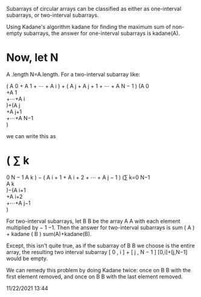 Subarrays of circular arrays can be classified as either as one-interval subarrays, or two-interval subarrays.

Using Kadane's algorithm kadane for finding the maximum sum of non-empty subarrays, the answer for one-interval subarrays is kadane(A).

Now, let 
N
=
A
.length
N=A.length. For a two-interval subarray like:

(
A
0
+
A
1
+
⋯
+
A
i
)
+
(
A
j
+
A
j
+
1
+
⋯
+
A
N
−
1
)
(A 
0
​	
 +A 
1
​	
 +⋯+A 
i
​	
 )+(A 
j
​	
 +A 
j+1
​	
 +⋯+A 
N−1
​	
 )

we can write this as

(
∑
k
=
0
N
−
1
A
k
)
−
(
A
i
+
1
+
A
i
+
2
+
⋯
+
A
j
−
1
)
(∑ 
k=0
N−1
​	
 A 
k
​	
 )−(A 
i+1
​	
 +A 
i+2
​	
 +⋯+A 
j−1
​	
 )

For two-interval subarrays, let 
B
B be the array 
A
A with each element multiplied by 
−
1
−1. Then the answer for two-interval subarrays is 
sum
(
A
)
+
kadane
(
B
)
sum(A)+kadane(B).

Except, this isn't quite true, as if the subarray of 
B
B we choose is the entire array, the resulting two interval subarray 
[
0
,
i
]
+
[
j
,
N
−
1
]
[0,i]+[j,N−1] would be empty.

We can remedy this problem by doing Kadane twice: once on 
B
B with the first element removed, and once on 
B
B with the last element removed.

11/22/2021 13:44